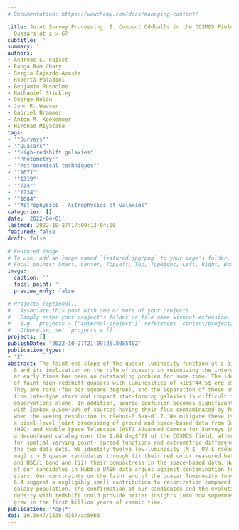 ```yaml
---
# Documentation: https://wowchemy.com/docs/managing-content/

title: Joint Survey Processing. I. Compact Oddballs in the COSMOS Field-Low-luminosity
  Quasars at z > 6?
subtitle: ''
summary: ''
authors:
- Andreas L. Faisst
- Ranga Ram Chary
- Sergio Fajardo-Acosta
- Roberta Paladini
- Benjamin Rusholme
- Nathaniel Stickley
- George Helou
- John R. Weaver
- Gabriel Brammer
- Anton M. Koekemoer
- Hironao Miyatake
tags:
- '"Surveys"'
- '"Quasars"'
- '"High-redshift galaxies"'
- '"Photometry"'
- '"Astronomical techniques"'
- '"1671"'
- '"1319"'
- '"734"'
- '"1234"'
- '"1684"'
- '"Astrophysics - Astrophysics of Galaxies"'
categories: []
date: '2022-04-01'
lastmod: 2022-10-27T17:09:12-04:00
featured: false
draft: false

# Featured image
# To use, add an image named `featured.jpg/png` to your page's folder.
# Focal points: Smart, Center, TopLeft, Top, TopRight, Left, Right, BottomLeft, Bottom, BottomRight.
image:
  caption: ''
  focal_point: ''
  preview_only: false

# Projects (optional).
#   Associate this post with one or more of your projects.
#   Simply enter your project's folder or file name without extension.
#   E.g. `projects = ["internal-project"]` references `content/project/deep-learning/index.md`.
#   Otherwise, set `projects = []`.
projects: []
publishDate: '2022-10-27T21:09:26.808540Z'
publication_types:
- '2'
abstract: The faint-end slope of the quasar luminosity function at z åisebox-0.5ex~
  6 and its implication on the role of quasars in reionizing the intergalactic medium
  at early times has been an outstanding problem for some time. The identification
  of faint high-redshift quasars with luminosities of <10$^44.5$ erg s$^-1$ is challenging.
  They are rare (few per square degree), and the separation of these unresolved quasars
  from late-type stars and compact star-forming galaxies is difficult from ground-based
  observations alone. In addition, source confusion becomes significant at >25 mag,
  with i̊sebox-0.5ex~30% of sources having their flux contaminated by foreground objects
  when the seeing resolution is rs̊ebox-0.5ex~0″.7. We mitigate these issues by performing
  a pixel-level joint processing of ground and space-based data from Subaru/Hyper-SuprimeCam
  (HSC) and Hubble Space Telescope (HST) Advanced Camera for Surveys (ACS). We create
  a deconfused catalog over the 1.64 deg$^2$ of the COSMOS field, after accounting
  for spatial varying point- spread functions and astrometric differences between
  the two data sets. We identify twelve low-luminosity (M $_ UV $ rae̊box-0.5ex~ -21
  mag) z > 6 quasar candidates through (i) their red color measured between ACS/F814W
  and HSC/i band and (ii) their compactness in the space-based data. Nondetections
  of our candidates in Hubble DASH data argues against contamination from late-type
  stars. Our constraints on the faint end of the quasar luminosity function at z raib̊ox-0.5ex~
  6.4 suggest a negligibly small contribution to reionization compared to the star-forming
  galaxy population. The confirmation of our candidates and the evolution of number
  density with redshift could provide better insights into how supermassive galaxies
  grew in the first billion years of cosmic time.
publication: '*apj*'
doi: 10.3847/1538-4357/ac59b3
---
```

